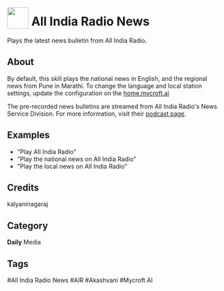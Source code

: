 # <img src="https://raw.githack.com/FortAwesome/Font-Awesome/master/svgs/solid/broadcast-tower.svg" card_color="#222222" width="50" height="50" style="vertical-align:bottom"/> All India Radio News
Plays the latest news bulletin from All India Radio.

## About
By default, this skill plays the national news in English, and the regional news from Pune in Marathi. To change the language and local station settings, update the configuration on the [home.mycroft.ai](https://home.mycroft.ai)

The pre-recorded news bulletins are streamed from All India Radio's News Service Division. For more information, visit their [podcast page](http://www.newsonair.nic.in/Podcast.aspx).
 
## Examples
* "Play All India Radio"
* "Play the national news on All India Radio"
* "Play the local news on All India Radio"

## Credits
kalyaninagaraj

## Category
**Daily**
Media

## Tags
#All India Radio News
#AIR
#Akashvani
#Mycroft AI
